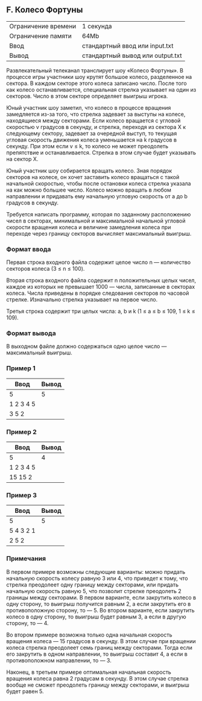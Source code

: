 ## F. Колесо Фортуны

| | |
|------------|------------|
| Ограничение времени | 1 секунда |
| Ограничение памяти |	64Mb |
| Ввод |	стандартный ввод или input.txt |
| Вывод |	стандартный вывод или output.txt |

Развлекательный телеканал транслирует шоу «Колесо Фортуны». В процессе игры участники шоу крутят большое колесо, разделенное на сектора. В каждом секторе этого колеса записано число. После того как колесо останавливается, специальная стрелка указывает на один из секторов. Число в этом секторе определяет выигрыш игрока.

Юный участник шоу заметил, что колесо в процессе вращения замедляется из-за того, что стрелка задевает за выступы на колесе, находящиеся между секторами. Если колесо вращается с угловой скоростью v градусов в секунду, и стрелка, переходя из сектора X к следующему сектору, задевает за очередной выступ, то текущая угловая скорость движения колеса уменьшается на k градусов в секунду. При этом если v ≤ k, то колесо не может преодолеть препятствие и останавливается. Стрелка в этом случае будет указывать на сектор X.

Юный участник шоу собирается вращать колесо. Зная порядок секторов на колесе, он хочет заставить колесо вращаться с такой начальной скоростью, чтобы после остановки колеса стрелка указала на как можно большее число. Колесо можно вращать в любом направлении и придавать ему начальную угловую скорость от a до b градусов в секунду.

Требуется написать программу, которая по заданному расположению чисел в секторах, минимальной и максимальной начальной угловой скорости вращения колеса и величине замедления колеса при переходе через границу секторов вычисляет максимальный выигрыш.

### Формат ввода
Первая строка входного файла содержит целое число n — количество секторов колеса (3 ≤ n ≤ 100).

Вторая строка входного файла содержит n положительных целых чисел, каждое из которых не превышает 1000 — числа, записанные в секторах колеса. Числа приведены в порядке следования секторов по часовой стрелке. Изначально стрелка указывает на первое число.

Третья строка содержит три целых числа: a, b и k (1 ≤ a ≤ b ≤ 109, 1 ≤ k ≤ 109).

### Формат вывода
В выходном файле должно содержаться одно целое число — максимальный выигрыш.

### Пример 1
| Ввод | Вывод |
| ---- | ----- |
| 5 | 5 |
| 1 2 3 4 5 |
| 3 5 2 |

### Пример 2
| Ввод | Вывод |
| ---- | ----- |
| 5 | 4 |
| 1 2 3 4 5 |
| 15 15 2 |

### Пример 3
| Ввод | Вывод |
| ---- | ----- |
| 5 | 5 |
| 5 4 3 2 1 |
| 2 5 2 | 

### Примечания
В первом примере возможны следующие варианты: можно придать начальную скорость колесу равную 3 или 4, что приведет к тому, что стрелка преодолеет одну границу между секторами, или придать начальную скорость равную 5, что позволит стрелке преодолеть 2 границы между секторами. В первом варианте, если закрутить колесо в одну сторону, то выигрыш получится равным 2, а если закрутить его в противоположную сторону, то — 5. Во втором варианте, если закрутить колесо в одну сторону, то выигрыш будет равным 3, а если в другую сторону, то — 4.

Во втором примере возможна только одна начальная скорость вращения колеса — 15 градусов в секунду. В этом случае при вращении колеса стрелка преодолеет семь границ между секторами. Тогда если его закрутить в одном направлении, то выигрыш составит 4, а если в противоположном направлении, то — 3.

Наконец, в третьем примере оптимальная начальная скорость вращения колеса равна 2 градусам в секунду. В этом случае стрелка вообще не сможет преодолеть границу между секторами, и выигрыш будет равен 5.
